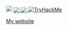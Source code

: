![](https://hit.yhype.me/github/profile?user_id=63340001)
<a href="#">
  <img align="center" src="https://github-readme-stats.vercel.app/api?username=Alpha-404&count_private=true&show_icons=true&theme=chartreuse-dark" />
</a>
<a href="#">
  <img align="center" src="https://github-readme-stats.vercel.app/api/top-langs/?username=Alpha-404&theme=chartreuse-dark&layout=compact" />
</a>
<a href="#">
  <img src="https://tryhackme-badges.s3.amazonaws.com/axjp.png" alt="TryHackMe">
</a>

<a href="https://sendmeyour.cc/">My website</a>
